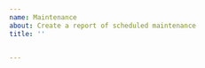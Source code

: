 ```yaml
---
name: Maintenance
about: Create a report of scheduled maintenance
title: ''


---
```


<!--
start: 2021-02-24T13:00:00.220Z
end: 2021-02-24T14:00:00.220Z
expectedDown: Forums, TitsRP Server
-->
